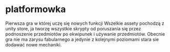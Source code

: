 # platformowka
Pierwsza gra w której uczę się nowych funkcji
Wszelkie assety pochodzą z unity store, ja tworzę wszystkie skrypty od poruszania się przez podnoszenie przedmiotów po ekwipunek i używanie przedmiotów. Obecnie gra nie ma zarysu fabularnego a jedynie z kolejnymi poziomami stara sie dodawać nowe mechaniki.

